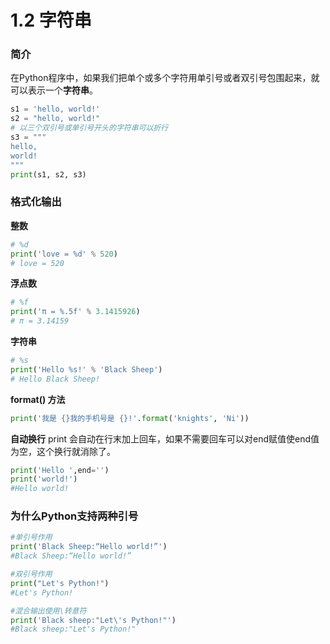 # 1.2 字符串
### 简介
在Python程序中，如果我们把单个或多个字符用单引号或者双引号包围起来，就可以表示一个**字符串**。
```python
s1 = 'hello, world!'
s2 = "hello, world!"
# 以三个双引号或单引号开头的字符串可以折行
s3 = """
hello, 
world!
"""
print(s1, s2, s3)
```
### 格式化输出
**整数**
```python
# %d
print('love = %d' % 520)
# love = 520
```
**浮点数** 
```python
# %f
print('π = %.5f' % 3.1415926)
# π = 3.14159
```
**字符串** 
```python
# %s
print('Hello %s!' % 'Black Sheep')
# Hello Black Sheep!
```
**format() 方法**
```python
print('我是 {}我的手机号是 {}!'.format('knights', 'Ni'))
```

**自动换行**
print 会自动在行末加上回车，如果不需要回车可以对end赋值使end值为空，这个换行就消除了。
```python
print('Hello ',end='')
print('world!')
#Hello world!
```
### 为什么Python支持两种引号
```python
#单引号作用
print('Black Sheep:“Hello world!”')
#Black Sheep:“Hello world!”

#双引号作用
print("Let's Python!")
#Let's Python!

#混合输出使用\转意符
print('Black sheep:"Let\'s Python!"')
#Black sheep:"Let's Python!"
```


